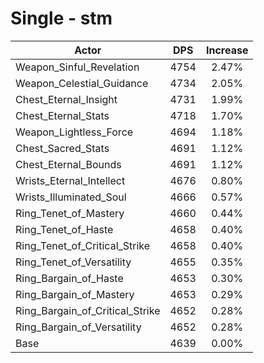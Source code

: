 # Single - stm
| Actor | DPS | Increase |
|---|:---:|:---:|
|Weapon_Sinful_Revelation|4754|2.47%|
|Weapon_Celestial_Guidance|4734|2.05%|
|Chest_Eternal_Insight|4731|1.99%|
|Chest_Eternal_Stats|4718|1.70%|
|Weapon_Lightless_Force|4694|1.18%|
|Chest_Sacred_Stats|4691|1.12%|
|Chest_Eternal_Bounds|4691|1.12%|
|Wrists_Eternal_Intellect|4676|0.80%|
|Wrists_Illuminated_Soul|4666|0.57%|
|Ring_Tenet_of_Mastery|4660|0.44%|
|Ring_Tenet_of_Haste|4658|0.40%|
|Ring_Tenet_of_Critical_Strike|4658|0.40%|
|Ring_Tenet_of_Versatility|4655|0.35%|
|Ring_Bargain_of_Haste|4653|0.30%|
|Ring_Bargain_of_Mastery|4653|0.29%|
|Ring_Bargain_of_Critical_Strike|4652|0.28%|
|Ring_Bargain_of_Versatility|4652|0.28%|
|Base|4639|0.00%|
